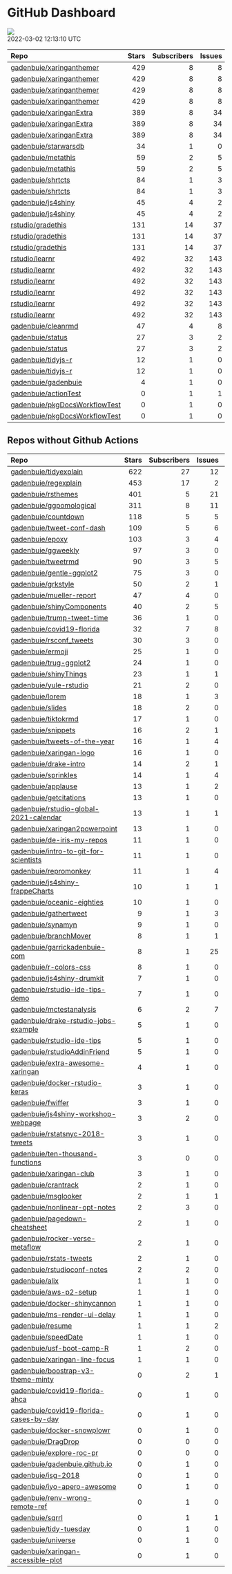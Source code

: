GitHub Dashboard
================

![](https://github.com/gadenbuie/status/workflows/Render%20Status/badge.svg)  
2022-03-02 12:13:10 UTC

| Repo                                                                              | Stars | Subscribers | Issues | Forks | Status                                                                                                                                                                       | Commit                                                                                                                                                                       |
| :-------------------------------------------------------------------------------- | ----: | ----------: | -----: | ----: | :--------------------------------------------------------------------------------------------------------------------------------------------------------------------------- | :--------------------------------------------------------------------------------------------------------------------------------------------------------------------------- |
| [gadenbuie/xaringanthemer](https://github.com/gadenbuie/xaringanthemer)           |   429 |           8 |      8 |    23 | [![](https://github.com/gadenbuie/xaringanthemer/workflows/R-CMD-check/badge.svg)](https://github.com/gadenbuie/xaringanthemer/actions/runs/1671399796)                      | <a href="https://github.com/gadenbuie/xaringanthemer/commit/10d67c898f40175f944054a34236b69753c0f7f9" title="docs: poppins for headings">10d67c</a>                          |
| [gadenbuie/xaringanthemer](https://github.com/gadenbuie/xaringanthemer)           |   429 |           8 |      8 |    23 | [![](https://github.com/gadenbuie/xaringanthemer/workflows/Package%20Maintenance/badge.svg)](https://github.com/gadenbuie/xaringanthemer/actions/runs/1671399797)            | <a href="https://github.com/gadenbuie/xaringanthemer/commit/10d67c898f40175f944054a34236b69753c0f7f9" title="docs: poppins for headings">10d67c</a>                          |
| [gadenbuie/xaringanthemer](https://github.com/gadenbuie/xaringanthemer)           |   429 |           8 |      8 |    23 | [![](https://github.com/gadenbuie/xaringanthemer/workflows/pkgdown/badge.svg)](https://github.com/gadenbuie/xaringanthemer/actions/runs/1671399795)                          | <a href="https://github.com/gadenbuie/xaringanthemer/commit/10d67c898f40175f944054a34236b69753c0f7f9" title="docs: poppins for headings">10d67c</a>                          |
| [gadenbuie/xaringanthemer](https://github.com/gadenbuie/xaringanthemer)           |   429 |           8 |      8 |    23 | [![](https://github.com/gadenbuie/xaringanthemer/workflows/pages-build-deployment/badge.svg)](https://github.com/gadenbuie/xaringanthemer/actions/runs/1671407567)           | <a href="https://github.com/gadenbuie/xaringanthemer/commit/315c37ddda6200f3ffdea3bc80f449f94530e7cc" title="Built site for xaringanthemer: 0.4.1@10d67c8">315c37</a>        |
| [gadenbuie/xaringanExtra](https://github.com/gadenbuie/xaringanExtra)             |   389 |           8 |     34 |    31 | [![](https://github.com/gadenbuie/xaringanExtra/workflows/Commands/badge.svg)](https://github.com/gadenbuie/xaringanExtra/actions/runs/1910006959)                           | <a href="https://github.com/gadenbuie/xaringanExtra/commit/ee5092d2d27bf4b813ea50ec4c264b331283face" title="ci: use status token">ee5092</a>                                 |
| [gadenbuie/xaringanExtra](https://github.com/gadenbuie/xaringanExtra)             |   389 |           8 |     34 |    31 | [![](https://github.com/gadenbuie/xaringanExtra/workflows/tic/badge.svg)](https://github.com/gadenbuie/xaringanExtra/actions/runs/1908730308)                                | <a href="https://github.com/gadenbuie/xaringanExtra/commit/ee5092d2d27bf4b813ea50ec4c264b331283face" title="ci: use status token">ee5092</a>                                 |
| [gadenbuie/xaringanExtra](https://github.com/gadenbuie/xaringanExtra)             |   389 |           8 |     34 |    31 | [![](https://github.com/gadenbuie/xaringanExtra/workflows/pages-build-deployment/badge.svg)](https://github.com/gadenbuie/xaringanExtra/actions/runs/1671397179)             | <a href="https://github.com/gadenbuie/xaringanExtra/commit/ee5092d2d27bf4b813ea50ec4c264b331283face" title="ci: use status token">ee5092</a>                                 |
| [gadenbuie/starwarsdb](https://github.com/gadenbuie/starwarsdb)                   |    34 |           1 |      0 |     2 | [![](https://github.com/gadenbuie/starwarsdb/workflows/tic/badge.svg)](https://github.com/gadenbuie/starwarsdb/actions/runs/1909365311)                                      | <a href="https://github.com/gadenbuie/starwarsdb/commit/b6339df02e2a2394120ddf36d74b746d1f141f33" title="Update {tic} badge in README (#5)">b6339d</a>                       |
| [gadenbuie/metathis](https://github.com/gadenbuie/metathis)                       |    59 |           2 |      5 |     2 | [![](https://github.com/gadenbuie/metathis/workflows/tic/badge.svg)](https://github.com/gadenbuie/metathis/actions/runs/1908390771)                                          | <a href="https://github.com/gadenbuie/metathis/commit/2ce85ec9b81995c8da41119c23bfe27fbe4fd35c" title="new pkgdown theme">2ce85e</a>                                         |
| [gadenbuie/metathis](https://github.com/gadenbuie/metathis)                       |    59 |           2 |      5 |     2 | [![](https://github.com/gadenbuie/metathis/workflows/pages-build-deployment/badge.svg)](https://github.com/gadenbuie/metathis/actions/runs/1908403076)                       | <a href="https://github.com/gadenbuie/metathis/commit/1a5bc448dd0756955ff78eda45ae7aeed0fb9a29" title="Deploy from Github Actions build 1908390771 [ci skip]">1a5bc4</a>     |
| [gadenbuie/shrtcts](https://github.com/gadenbuie/shrtcts)                         |    84 |           1 |      3 |     4 | [![](https://github.com/gadenbuie/shrtcts/workflows/tic/badge.svg)](https://github.com/gadenbuie/shrtcts/actions/runs/1908374152)                                            | <a href="https://github.com/gadenbuie/shrtcts/commit/58d3887ecdd34e54e33bee0fbd061f6e8002b870" title="docs: Poppins not Montserrat">58d388</a>                               |
| [gadenbuie/shrtcts](https://github.com/gadenbuie/shrtcts)                         |    84 |           1 |      3 |     4 | [![](https://github.com/gadenbuie/shrtcts/workflows/pages-build-deployment/badge.svg)](https://github.com/gadenbuie/shrtcts/actions/runs/1908389571)                         | <a href="https://github.com/gadenbuie/shrtcts/commit/cd34e3c59c9787c20dd05158e0583dded0fac5a6" title="Deploy from Github Actions build 1908374152 [ci skip]">cd34e3</a>      |
| [gadenbuie/js4shiny](https://github.com/gadenbuie/js4shiny)                       |    45 |           4 |      2 |     2 | [![](https://github.com/gadenbuie/js4shiny/workflows/tic/badge.svg)](https://github.com/gadenbuie/js4shiny/actions/runs/1908368849)                                          | <a href="https://github.com/gadenbuie/js4shiny/commit/e7d2e9b55032452f532c8dc9ad069edd16b811ed" title="Match pkgdown docs to my site styles (#21)">e7d2e9</a>                |
| [gadenbuie/js4shiny](https://github.com/gadenbuie/js4shiny)                       |    45 |           4 |      2 |     2 | [![](https://github.com/gadenbuie/js4shiny/workflows/pages-build-deployment/badge.svg)](https://github.com/gadenbuie/js4shiny/actions/runs/1908387558)                       | <a href="https://github.com/gadenbuie/js4shiny/commit/78675c3e7e4db64ae9b6200e51022d801414c1e5" title="Deploy from Github Actions build 1908368849 [ci skip]">78675c</a>     |
| [rstudio/gradethis](https://github.com/rstudio/gradethis)                         |   131 |          14 |     37 |    36 | [![](https://github.com/rstudio/gradethis/workflows/R-CMD-check/badge.svg)](https://github.com/rstudio/gradethis/actions/runs/1917796490)                                    | <a href="https://github.com/rstudio/gradethis/commit/28567e03ff2762c3419ff27d63a8e8ad4d493f14" title="small touch up">28567e</a>                                             |
| [rstudio/gradethis](https://github.com/rstudio/gradethis)                         |   131 |          14 |     37 |    36 | [![](https://github.com/rstudio/gradethis/workflows/Package%20Maintenance/badge.svg)](https://github.com/rstudio/gradethis/actions/runs/1917796482)                          | <a href="https://github.com/rstudio/gradethis/commit/28567e03ff2762c3419ff27d63a8e8ad4d493f14" title="small touch up">28567e</a>                                             |
| [rstudio/gradethis](https://github.com/rstudio/gradethis)                         |   131 |          14 |     37 |    36 | [![](https://github.com/rstudio/gradethis/workflows/pkgdown/badge.svg)](https://github.com/rstudio/gradethis/actions/runs/1917796492)                                        | <a href="https://github.com/rstudio/gradethis/commit/28567e03ff2762c3419ff27d63a8e8ad4d493f14" title="small touch up">28567e</a>                                             |
| [rstudio/learnr](https://github.com/rstudio/learnr)                               |   492 |          32 |    143 |   212 | [![](https://github.com/rstudio/learnr/workflows/R-CMD-check/badge.svg)](https://github.com/rstudio/learnr/actions/runs/1911624356)                                          | <a href="https://github.com/rstudio/learnr/commit/946dece89ab8833471d8a9adafcaa01c55cedfd7" title="Test code coverage on Mac">946dec</a>                                     |
| [rstudio/learnr](https://github.com/rstudio/learnr)                               |   492 |          32 |    143 |   212 | [![](https://github.com/rstudio/learnr/workflows/Commands/badge.svg)](https://github.com/rstudio/learnr/actions/runs/1855318358)                                             | <a href="https://github.com/rstudio/learnr/commit/756e95bee91b5c3415cf99ce18b52aee88d19841" title="Support answer-functions (#657)">756e95</a>                               |
| [rstudio/learnr](https://github.com/rstudio/learnr)                               |   492 |          32 |    143 |   212 | [![](https://github.com/rstudio/learnr/workflows/pkgdown-pr-preview/badge.svg)](https://github.com/rstudio/learnr/actions/runs/1855329248)                                   | <a href="https://github.com/rstudio/learnr/commit/8ce220ea25cedc035716c8be61b5e70eedc028f9" title="Fix -solution chunks link">8ce220</a>                                     |
| [rstudio/learnr](https://github.com/rstudio/learnr)                               |   492 |          32 |    143 |   212 | [![](https://github.com/rstudio/learnr/workflows/pkgdown/badge.svg)](https://github.com/rstudio/learnr/actions/runs/1855341369)                                              | <a href="https://github.com/rstudio/learnr/commit/214413a787bbe026c862cda5ad43f0d910828eed" title="Add initial support for test cases (#664)">214413</a>                     |
| [rstudio/learnr](https://github.com/rstudio/learnr)                               |   492 |          32 |    143 |   212 | [![](https://github.com/rstudio/learnr/workflows/pkgdown-pr-cleanup/badge.svg)](https://github.com/rstudio/learnr/actions/runs/1855341354)                                   | <a href="https://github.com/rstudio/learnr/commit/8ce220ea25cedc035716c8be61b5e70eedc028f9" title="Fix -solution chunks link">8ce220</a>                                     |
| [rstudio/learnr](https://github.com/rstudio/learnr)                               |   492 |          32 |    143 |   212 | [![](https://github.com/rstudio/learnr/workflows/pages-build-deployment/badge.svg)](https://github.com/rstudio/learnr/actions/runs/1855352651)                               | <a href="https://github.com/rstudio/learnr/commit/e56614ec5cc8845d51a3299488988c1bd876ae02" title="Built site for learnr: 0.10.1.9019@214413a">e56614</a>                    |
| [gadenbuie/cleanrmd](https://github.com/gadenbuie/cleanrmd)                       |    47 |           4 |      8 |     2 | [![](https://github.com/gadenbuie/cleanrmd/workflows/pages-build-deployment/badge.svg)](https://github.com/gadenbuie/cleanrmd/actions/runs/1596150978)                       | <a href="https://github.com/gadenbuie/cleanrmd/commit/a2dca3a35dbc09dc59cadd1f61b526308168bfc9" title="v0.0.7">a2dca3</a>                                                    |
| [gadenbuie/status](https://github.com/gadenbuie/status)                           |    27 |           3 |      2 |     5 | [![](https://github.com/gadenbuie/status/workflows/Render%20Status/badge.svg)](https://github.com/gadenbuie/status/actions/runs/1916124027)                                  | <a href="https://github.com/gadenbuie/status/commit/3893b0dd4337637dab81d9df5426fa1a2187b219" title="[status] 2022-02-28 12:23:07 UTC">3893b0</a>                            |
| [gadenbuie/status](https://github.com/gadenbuie/status)                           |    27 |           3 |      2 |     5 | [![](https://github.com/gadenbuie/status/workflows/pages-build-deployment/badge.svg)](https://github.com/gadenbuie/status/actions/runs/1916158969)                           | <a href="https://github.com/gadenbuie/status/commit/b78b03e38419a68342e866363292535bbf272bcc" title="[status] 2022-03-01 12:28:38 UTC">b78b03</a>                            |
| [gadenbuie/tidyjs-r](https://github.com/gadenbuie/tidyjs-r)                       |    12 |           1 |      0 |     0 | [![](https://github.com/gadenbuie/tidyjs-r/workflows/.github/workflows/update-tidyjs.yaml/badge.svg)](https://github.com/gadenbuie/tidyjs-r/actions/runs/1907854535)         | <a href="https://github.com/gadenbuie/tidyjs-r/commit/9efea655ee07664a42729d8c5e4aa729fdf12633" title="v2.4.5">9efea6</a>                                                    |
| [gadenbuie/tidyjs-r](https://github.com/gadenbuie/tidyjs-r)                       |    12 |           1 |      0 |     0 | [![](https://github.com/gadenbuie/tidyjs-r/workflows/pages-build-deployment/badge.svg)](https://github.com/gadenbuie/tidyjs-r/actions/runs/1737559638)                       | <a href="https://github.com/gadenbuie/tidyjs-r/commit/9efea655ee07664a42729d8c5e4aa729fdf12633" title="v2.4.5">9efea6</a>                                                    |
| [gadenbuie/gadenbuie](https://github.com/gadenbuie/gadenbuie)                     |     4 |           1 |      0 |     4 | [![](https://github.com/gadenbuie/gadenbuie/workflows/Metrics/badge.svg)](https://github.com/gadenbuie/gadenbuie/actions/runs/1921858037)                                    | <a href="https://github.com/gadenbuie/gadenbuie/commit/ba2190d898bf1cddb4f7c875822b9f094191b2af" title="Update github-metrics.svg - [Skip GitHub Action]">ba2190</a>         |
| [gadenbuie/actionTest](https://github.com/gadenbuie/actionTest)                   |     0 |           1 |      1 |     0 | [![](https://github.com/gadenbuie/actionTest/workflows/Commands/badge.svg)](https://github.com/gadenbuie/actionTest/actions/runs/1419538899)                                 | <a href="https://github.com/gadenbuie/actionTest/commit/a823d4a36d20ae7992028e8f40b45357880065a1" title="stringify version">a823d4</a>                                       |
| [gadenbuie/pkgDocsWorkflowTest](https://github.com/gadenbuie/pkgDocsWorkflowTest) |     0 |           1 |      0 |     0 | [![](https://github.com/gadenbuie/pkgDocsWorkflowTest/workflows/pkgdown/badge.svg)](https://github.com/gadenbuie/pkgDocsWorkflowTest/actions/runs/1679456881)                | <a href="https://github.com/gadenbuie/pkgDocsWorkflowTest/commit/c14d6fd2ba1e3e1afdc979f531c7dffb529419ef" title="Filter tags to v1, v1.2, or v1.2.3 only">c14d6f</a>        |
| [gadenbuie/pkgDocsWorkflowTest](https://github.com/gadenbuie/pkgDocsWorkflowTest) |     0 |           1 |      0 |     0 | [![](https://github.com/gadenbuie/pkgDocsWorkflowTest/workflows/pages-build-deployment/badge.svg)](https://github.com/gadenbuie/pkgDocsWorkflowTest/actions/runs/1679468888) | <a href="https://github.com/gadenbuie/pkgDocsWorkflowTest/commit/dab83b1721db1803cf5e4caef362fc1093e47f36" title="Built site for testpackage: 0.0.1.9001@c14d6fd">dab83b</a> |

## Repos without Github Actions

| Repo                                                                                                | Stars | Subscribers | Issues | Forks |
| :-------------------------------------------------------------------------------------------------- | ----: | ----------: | -----: | ----: |
| [gadenbuie/tidyexplain](https://github.com/gadenbuie/tidyexplain)                                   |   622 |          27 |     12 |   112 |
| [gadenbuie/regexplain](https://github.com/gadenbuie/regexplain)                                     |   453 |          17 |      2 |    24 |
| [gadenbuie/rsthemes](https://github.com/gadenbuie/rsthemes)                                         |   401 |           5 |     21 |    35 |
| [gadenbuie/ggpomological](https://github.com/gadenbuie/ggpomological)                               |   311 |           8 |     11 |    20 |
| [gadenbuie/countdown](https://github.com/gadenbuie/countdown)                                       |   118 |           5 |      5 |    12 |
| [gadenbuie/tweet-conf-dash](https://github.com/gadenbuie/tweet-conf-dash)                           |   109 |           5 |      6 |    70 |
| [gadenbuie/epoxy](https://github.com/gadenbuie/epoxy)                                               |   103 |           3 |      4 |     6 |
| [gadenbuie/ggweekly](https://github.com/gadenbuie/ggweekly)                                         |    97 |           3 |      0 |    11 |
| [gadenbuie/tweetrmd](https://github.com/gadenbuie/tweetrmd)                                         |    90 |           3 |      5 |     9 |
| [gadenbuie/gentle-ggplot2](https://github.com/gadenbuie/gentle-ggplot2)                             |    75 |           3 |      0 |    20 |
| [gadenbuie/grkstyle](https://github.com/gadenbuie/grkstyle)                                         |    50 |           2 |      1 |    10 |
| [gadenbuie/mueller-report](https://github.com/gadenbuie/mueller-report)                             |    47 |           4 |      0 |    26 |
| [gadenbuie/shinyComponents](https://github.com/gadenbuie/shinyComponents)                           |    40 |           2 |      5 |     4 |
| [gadenbuie/trump-tweet-time](https://github.com/gadenbuie/trump-tweet-time)                         |    36 |           1 |      0 |     0 |
| [gadenbuie/covid19-florida](https://github.com/gadenbuie/covid19-florida)                           |    32 |           7 |      8 |    10 |
| [gadenbuie/rsconf\_tweets](https://github.com/gadenbuie/rsconf_tweets)                              |    30 |           3 |      0 |    13 |
| [gadenbuie/ermoji](https://github.com/gadenbuie/ermoji)                                             |    25 |           1 |      0 |     1 |
| [gadenbuie/trug-ggplot2](https://github.com/gadenbuie/trug-ggplot2)                                 |    24 |           1 |      0 |     7 |
| [gadenbuie/shinyThings](https://github.com/gadenbuie/shinyThings)                                   |    23 |           1 |      1 |     4 |
| [gadenbuie/yule-rstudio](https://github.com/gadenbuie/yule-rstudio)                                 |    21 |           2 |      0 |     9 |
| [gadenbuie/lorem](https://github.com/gadenbuie/lorem)                                               |    18 |           1 |      3 |     2 |
| [gadenbuie/slides](https://github.com/gadenbuie/slides)                                             |    18 |           2 |      0 |    18 |
| [gadenbuie/tiktokrmd](https://github.com/gadenbuie/tiktokrmd)                                       |    17 |           1 |      0 |     0 |
| [gadenbuie/snippets](https://github.com/gadenbuie/snippets)                                         |    16 |           2 |      1 |     7 |
| [gadenbuie/tweets-of-the-year](https://github.com/gadenbuie/tweets-of-the-year)                     |    16 |           1 |      4 |     2 |
| [gadenbuie/xaringan-logo](https://github.com/gadenbuie/xaringan-logo)                               |    16 |           1 |      0 |    13 |
| [gadenbuie/drake-intro](https://github.com/gadenbuie/drake-intro)                                   |    14 |           2 |      1 |     5 |
| [gadenbuie/sprinkles](https://github.com/gadenbuie/sprinkles)                                       |    14 |           1 |      4 |     1 |
| [gadenbuie/applause](https://github.com/gadenbuie/applause)                                         |    13 |           1 |      2 |     1 |
| [gadenbuie/getcitations](https://github.com/gadenbuie/getcitations)                                 |    13 |           1 |      0 |     3 |
| [gadenbuie/rstudio-global-2021-calendar](https://github.com/gadenbuie/rstudio-global-2021-calendar) |    13 |           1 |      1 |     4 |
| [gadenbuie/xaringan2powerpoint](https://github.com/gadenbuie/xaringan2powerpoint)                   |    13 |           1 |      0 |     1 |
| [gadenbuie/de-iris-my-repos](https://github.com/gadenbuie/de-iris-my-repos)                         |    11 |           1 |      0 |     0 |
| [gadenbuie/intro-to-git-for-scientists](https://github.com/gadenbuie/intro-to-git-for-scientists)   |    11 |           1 |      0 |     2 |
| [gadenbuie/repromonkey](https://github.com/gadenbuie/repromonkey)                                   |    11 |           1 |      4 |     0 |
| [gadenbuie/js4shiny-frappeCharts](https://github.com/gadenbuie/js4shiny-frappeCharts)               |    10 |           1 |      1 |     3 |
| [gadenbuie/oceanic-eighties](https://github.com/gadenbuie/oceanic-eighties)                         |    10 |           1 |      0 |     5 |
| [gadenbuie/gathertweet](https://github.com/gadenbuie/gathertweet)                                   |     9 |           1 |      3 |     3 |
| [gadenbuie/synamyn](https://github.com/gadenbuie/synamyn)                                           |     9 |           1 |      0 |     0 |
| [gadenbuie/branchMover](https://github.com/gadenbuie/branchMover)                                   |     8 |           1 |      1 |     2 |
| [gadenbuie/garrickadenbuie-com](https://github.com/gadenbuie/garrickadenbuie-com)                   |     8 |           1 |     25 |     4 |
| [gadenbuie/r-colors-css](https://github.com/gadenbuie/r-colors-css)                                 |     8 |           1 |      0 |     2 |
| [gadenbuie/js4shiny-drumkit](https://github.com/gadenbuie/js4shiny-drumkit)                         |     7 |           1 |      0 |     1 |
| [gadenbuie/rstudio-ide-tips-demo](https://github.com/gadenbuie/rstudio-ide-tips-demo)               |     7 |           1 |      0 |     2 |
| [gadenbuie/mctestanalysis](https://github.com/gadenbuie/mctestanalysis)                             |     6 |           2 |      7 |     2 |
| [gadenbuie/drake-rstudio-jobs-example](https://github.com/gadenbuie/drake-rstudio-jobs-example)     |     5 |           1 |      0 |     0 |
| [gadenbuie/rstudio-ide-tips](https://github.com/gadenbuie/rstudio-ide-tips)                         |     5 |           1 |      0 |     1 |
| [gadenbuie/rstudioAddinFriend](https://github.com/gadenbuie/rstudioAddinFriend)                     |     5 |           1 |      0 |     1 |
| [gadenbuie/extra-awesome-xaringan](https://github.com/gadenbuie/extra-awesome-xaringan)             |     4 |           1 |      0 |     2 |
| [gadenbuie/docker-rstudio-keras](https://github.com/gadenbuie/docker-rstudio-keras)                 |     3 |           1 |      0 |     1 |
| [gadenbuie/fwiffer](https://github.com/gadenbuie/fwiffer)                                           |     3 |           1 |      0 |     0 |
| [gadenbuie/js4shiny-workshop-webpage](https://github.com/gadenbuie/js4shiny-workshop-webpage)       |     3 |           2 |      0 |     5 |
| [gadenbuie/rstatsnyc-2018-tweets](https://github.com/gadenbuie/rstatsnyc-2018-tweets)               |     3 |           1 |      0 |     0 |
| [gadenbuie/ten-thousand-functions](https://github.com/gadenbuie/ten-thousand-functions)             |     3 |           0 |      0 |     0 |
| [gadenbuie/xaringan-club](https://github.com/gadenbuie/xaringan-club)                               |     3 |           1 |      0 |     0 |
| [gadenbuie/crantrack](https://github.com/gadenbuie/crantrack)                                       |     2 |           1 |      0 |     1 |
| [gadenbuie/msglooker](https://github.com/gadenbuie/msglooker)                                       |     2 |           1 |      1 |     0 |
| [gadenbuie/nonlinear-opt-notes](https://github.com/gadenbuie/nonlinear-opt-notes)                   |     2 |           3 |      0 |     3 |
| [gadenbuie/pagedown-cheatsheet](https://github.com/gadenbuie/pagedown-cheatsheet)                   |     2 |           1 |      0 |     0 |
| [gadenbuie/rocker-verse-metaflow](https://github.com/gadenbuie/rocker-verse-metaflow)               |     2 |           1 |      0 |     0 |
| [gadenbuie/rstats-tweets](https://github.com/gadenbuie/rstats-tweets)                               |     2 |           1 |      0 |     0 |
| [gadenbuie/rstudioconf-notes](https://github.com/gadenbuie/rstudioconf-notes)                       |     2 |           2 |      0 |     0 |
| [gadenbuie/alix](https://github.com/gadenbuie/alix)                                                 |     1 |           1 |      0 |     0 |
| [gadenbuie/aws-p2-setup](https://github.com/gadenbuie/aws-p2-setup)                                 |     1 |           1 |      0 |     0 |
| [gadenbuie/docker-shinycannon](https://github.com/gadenbuie/docker-shinycannon)                     |     1 |           1 |      0 |     0 |
| [gadenbuie/ms-render-ui-delay](https://github.com/gadenbuie/ms-render-ui-delay)                     |     1 |           1 |      0 |     0 |
| [gadenbuie/resume](https://github.com/gadenbuie/resume)                                             |     1 |           1 |      2 |     0 |
| [gadenbuie/speedDate](https://github.com/gadenbuie/speedDate)                                       |     1 |           1 |      0 |     1 |
| [gadenbuie/usf-boot-camp-R](https://github.com/gadenbuie/usf-boot-camp-R)                           |     1 |           2 |      0 |     3 |
| [gadenbuie/xaringan-line-focus](https://github.com/gadenbuie/xaringan-line-focus)                   |     1 |           1 |      0 |     0 |
| [gadenbuie/boostrap-v3-theme-minty](https://github.com/gadenbuie/boostrap-v3-theme-minty)           |     0 |           2 |      1 |     1 |
| [gadenbuie/covid19-florida-ahca](https://github.com/gadenbuie/covid19-florida-ahca)                 |     0 |           1 |      0 |     0 |
| [gadenbuie/covid19-florida-cases-by-day](https://github.com/gadenbuie/covid19-florida-cases-by-day) |     0 |           1 |      0 |     0 |
| [gadenbuie/docker-snowplowr](https://github.com/gadenbuie/docker-snowplowr)                         |     0 |           1 |      0 |     0 |
| [gadenbuie/DragDrop](https://github.com/gadenbuie/DragDrop)                                         |     0 |           0 |      0 |     0 |
| [gadenbuie/explore-roc-pr](https://github.com/gadenbuie/explore-roc-pr)                             |     0 |           0 |      0 |     0 |
| [gadenbuie/gadenbuie.github.io](https://github.com/gadenbuie/gadenbuie.github.io)                   |     0 |           1 |      0 |     0 |
| [gadenbuie/isg-2018](https://github.com/gadenbuie/isg-2018)                                         |     0 |           1 |      0 |     0 |
| [gadenbuie/iyo-apero-awesome](https://github.com/gadenbuie/iyo-apero-awesome)                       |     0 |           1 |      0 |     0 |
| [gadenbuie/renv-wrong-remote-ref](https://github.com/gadenbuie/renv-wrong-remote-ref)               |     0 |           1 |      0 |     0 |
| [gadenbuie/sqrrl](https://github.com/gadenbuie/sqrrl)                                               |     0 |           1 |      1 |     1 |
| [gadenbuie/tidy-tuesday](https://github.com/gadenbuie/tidy-tuesday)                                 |     0 |           1 |      0 |     0 |
| [gadenbuie/universe](https://github.com/gadenbuie/universe)                                         |     0 |           1 |      0 |     0 |
| [gadenbuie/xaringan-accessible-plot](https://github.com/gadenbuie/xaringan-accessible-plot)         |     0 |           1 |      0 |     0 |
